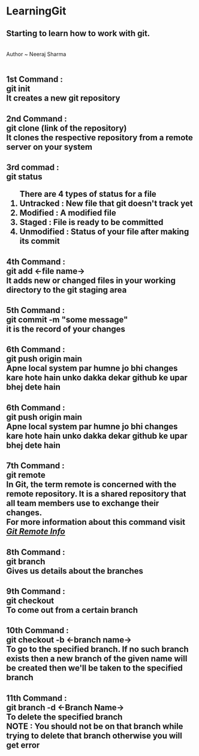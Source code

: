 # LearningGit
<h2>Starting to learn how to work with git.</h2>
<br>
Author ~ Neeraj Sharma
<br><br>
<h2>
    <b>1st Command :<b><br>
    git init <br>
    It creates a new git repository<br>
</h2>
<h2>
    <b>2nd Command :<b><br>
    git clone (link of the repository)<br>
    It clones the respective repository from a remote server on your system<br>
</h2>
<h2>
    <b>3rd commad : <b><br>
    git status<br>
    <ol>
    There are 4 types of status for a file<br>
    <li><b>Untracked</b> : New file that git doesn't track yet</li>
    <li><b>Modified</b> : A modified file</li>
    <li><b>Staged</b> : File is ready to be committed</li>
    <li><b>Unmodified</b> : Status of your file after making its commit</li>
    </ol>
</h2>
<h2>
    <b>4th Command :<b><br>
    git add <-file name-> <br>
    It adds new or changed files in your working directory to the git staging area<br>
</h2>
<h2>
    <b>5th Command :<b><br>
    git commit -m "some message" <br>
    it is the record of your changes<br>
</h2>
<h2>
    <b>6th Command :<b><br>
    git push origin main <br>
    Apne local system par humne jo bhi changes kare hote hain unko dakka dekar github ke upar bhej dete hain<br>
</h2>
<h2>
    <b>6th Command :<b><br>
    git push origin main <br>
    Apne local system par humne jo bhi changes kare hote hain unko dakka dekar github ke upar bhej dete hain<br>
</h2>
<h2>
    <b>7th Command :<b><br>
    git remote <br>
    In Git, the term remote is concerned with the remote repository. It is a shared repository that all team members use to exchange their changes.<br>
    For more information about this command visit <a href="https://www.javatpoint.com/git-remote"><i>Git Remote Info</i></a>
</h2>
<h2>
    <b>8th Command :<b><br>
    git branch <br>
    Gives us details about the branches<br>
</h2>
<h2>
    <b>9th Command :<b><br>
    git checkout <br>
    To come out from a certain branch<br>
</h2>
<h2>
    <b>10th Command :<b><br>
    git checkout -b <-branch name-> <br>
    To go to the specified branch. If no such branch exists then a new branch of the given name will be created then we'll be taken to the specified branch<br>
</h2>
<h2>
    <b>11th Command :<b><br>
    git branch -d <-Branch Name-> <br>
    To delete the specified branch<br>
    <b>NOTE : </b> You should not be on that branch while trying to delete that branch otherwise you will get error
</h2>


